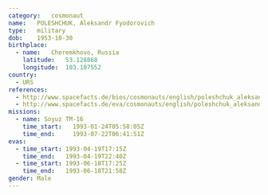 ```yaml
---
category:	cosmonaut
name:	POLESHCHUK, Aleksandr Fyodorovich 
type:	military
dob:	1953-10-30
birthplace:
  - name:	Cheremkhovo, Russia
    latitude:	53.128868
    longitude:	103.107552
country:
  - URS
references:
  - http://www.spacefacts.de/bios/cosmonauts/english/poleshchuk_aleksandr.htm
  - http://www.spacefacts.de/eva/cosmonauts/english/poleshchuk_aleksandr.htm
missions:
  - name: Soyuz TM-16
    time_start:   1993-01-24T05:58:05Z
    time_end:     1993-07-22T06:41:51Z
evas:
  - time_start: 1993-04-19T17:15Z
    time_end:   1993-04-19T22:40Z
  - time_start: 1993-06-18T17:25Z
    time_end:   1993-06-18T21:58Z
gender:	Male
---
```

